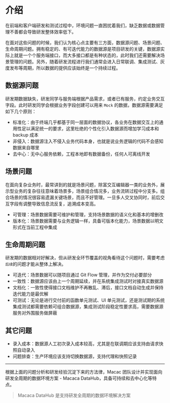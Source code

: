 # 介绍

在前端和客户端研发和测试过程中，环境问题一直困扰着我们，缺乏数据或数据管理不善都会导致研发整体效率低下。

在面对这些问题的时候，我们认为核心点主要有三方面，数据源问题、场景问题、生命周期问题。拥有稳定的、有可迭代能力的数据源是项目研发的关键，数据源实际上就是一个个服务端接口，而大多接口都是有种状态的，此时我们还需要解决场景管理的问题。另外，随着研发流程进行我们通常会进入日常联调、集成测试、灰度发布等周期，所以数据的提供应该始终是一个持续过程。

## 数据源问题

研发期数据缺失，研发同学与服务端根据产品需求，或者已有服务，约定业务交互字段。此时研发同学会根据业务字段创建可以用来 `Mock` 的数据，数据源需要满足如下几个原则：

* 标准化：由于终端几乎都基于同一层面的数据协议，各业务在数据交互上的通用性足以满足统一的要求，这里杜绝的个性化引入数据源而增加学习成本和 backup 成本
* 非侵入：数据源注入不侵入业务代码本身，也就是说业务逻辑的代码不会感知数据来自哪里
* 去中心：无中心服务依赖，工程本地即有数据备份，任何人可离线开发

## 场景问题

在面向复杂业务时，最常讲到的就是场景问题，除富交互编辑器一类的业务外，展示型业务的复杂往往意味着场景多，场景组合情况多，业务流转过程中分支多。组合场景的情况很容易遗漏关键场景，而且不好管理。一旦多人交叉协同时，前后交互字段有调整导致信息流反复，追溯成本变高。

* 可管理：场景数据需要可维护和管理，支持场景数据的语义化和基本的增删改
* 版本化：场景数据需要与业务逻辑一样，具备可版本化能力，场景数据以明文形式在当前工程中集成

## 生命周期问题

研发期的数据相对好解决，但从研发全环节覆盖的视角看待这个问题时，需要考虑`后续`的问题才能从整体上解决。

* 可迭代：场景数据可以随项目通过 Git Flow 管理，并作为交付必要部分
* 一致性：数据源应该由上一个周期延续，并在系统集成测试时对接真实数据源
* 文档化：一致性使得接口文档维护不再散乱、滞后，接口文档自动生成并保持迭代能力是最优解
* 可测试：无论是进行交付前的函数单元测试、UI 单元测试，还是测试期的系统集成测试都需要依赖可组合数据源，集成测试阶段稳定性要求高，需要数据源服务对外围服务做屏蔽

## 其它问题

* 录入成本：数据源人工初次录入成本较高，尤其是在联调期应该支持由请求快照自动录入
* 问题排查：生产环境应该支持切换数据源，支持代理和快照记录

---

根据上面的问题分析和研发经验沉淀下来的方法律，Macac 团队设计并实现面向研发全周期的数据环境方案 - Macaca DataHub，具备可持续和去中心化等特点。

> Macaca DataHub 是支持研发全周期的数据环境解决方案
